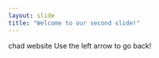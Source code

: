 ```yaml
---
layout: slide
title: "Welcome to our second slide!"
---
```

chad website
Use the left arrow to go back!
